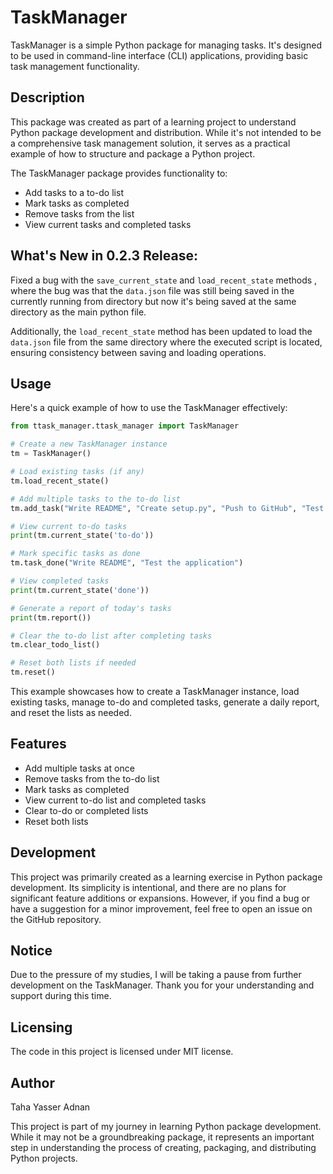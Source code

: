 # TaskManager

TaskManager is a simple Python package for managing tasks. It's designed to be used in command-line interface (CLI) applications, providing basic task management functionality.

## Description

This package was created as part of a learning project to understand Python package development and distribution. While it's not intended to be a comprehensive task management solution, it serves as a practical example of how to structure and package a Python project.

The TaskManager package provides functionality to:
- Add tasks to a to-do list
- Mark tasks as completed
- Remove tasks from the list
- View current tasks and completed tasks

## What's New in 0.2.3 Release:

Fixed a bug with the ```save_current_state``` and ```load_recent_state``` methods , where the bug was that the ```data.json``` file was still being saved in the currently running from directory but now it's being saved at the same directory as the main python file.

Additionally, the `load_recent_state` method has been updated to load the `data.json` file from the same directory where the executed script is located, ensuring consistency between saving and loading operations.


## Usage

Here's a quick example of how to use the TaskManager effectively:

```python
from ttask_manager.ttask_manager import TaskManager

# Create a new TaskManager instance
tm = TaskManager()

# Load existing tasks (if any)
tm.load_recent_state()

# Add multiple tasks to the to-do list
tm.add_task("Write README", "Create setup.py", "Push to GitHub", "Test the application")

# View current to-do tasks
print(tm.current_state('to-do'))

# Mark specific tasks as done
tm.task_done("Write README", "Test the application")

# View completed tasks
print(tm.current_state('done'))

# Generate a report of today's tasks
print(tm.report())

# Clear the to-do list after completing tasks
tm.clear_todo_list()

# Reset both lists if needed
tm.reset()
```

This example showcases how to create a TaskManager instance, load existing tasks, manage to-do and completed tasks, generate a daily report, and reset the lists as needed.

## Features

- Add multiple tasks at once
- Remove tasks from the to-do list
- Mark tasks as completed
- View current to-do list and completed tasks
- Clear to-do or completed lists
- Reset both lists

## Development
This project was primarily created as a learning exercise in Python package development. Its simplicity is intentional, and there are no plans for significant feature additions or expansions. However, if you find a bug or have a suggestion for a minor improvement, feel free to open an issue on the GitHub repository.

## Notice

Due to the pressure of my studies, I will be taking a pause from further development on the TaskManager. Thank you for your understanding and support during this time.

## Licensing

The code in this project is licensed under MIT license.

## Author

Taha Yasser Adnan

This project is part of my journey in learning Python package development. While it may not be a groundbreaking package, it represents an important step in understanding the process of creating, packaging, and distributing Python projects.

